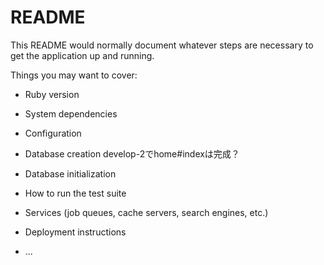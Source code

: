 # README

This README would normally document whatever steps are necessary to get the
application up and running.

Things you may want to cover:

* Ruby version

* System dependencies

* Configuration

* Database creation
develop-2でhome#indexは完成？
* Database initialization

* How to run the test suite

* Services (job queues, cache servers, search engines, etc.)

* Deployment instructions

* ...
